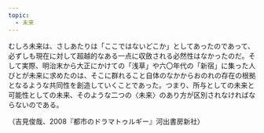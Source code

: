```yaml
---
topic:
  - 未来
---
```

むしろ未来は、さしあたりは「ここではないどこか」としてあったのであって、必ずしも現在に対して超越的なある一点に収斂される必然性はなかったのだ。そして実際、明治末から大正にかけての「浅草」や六〇年代の「新宿」に集った人びとが未来に求めたのは、そこに群れること自体のなかからおのれの存在の根拠となるような共同性を創造していくことであった。つまり、所与としての未来と可能性としての未来、そのような二つの〈未来〉のあり方が区別されなければならないのである。

（吉見俊哉、2008『都市のドラマトゥルギー』河出書房新社）